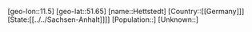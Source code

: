 ﻿---
location: [51.65,11.5]
type: City
tags:
- geo/City


SpocWebEntityId: 30930
isDeleted: false
confidential: public

---
[geo-lon::11.5]
[geo-lat::51.65]
[name::Hettstedt]
[Country::[[Germany]]]
[State:[[../../Sachsen-Anhalt]]]]
[Population::]
[Unknown::]

